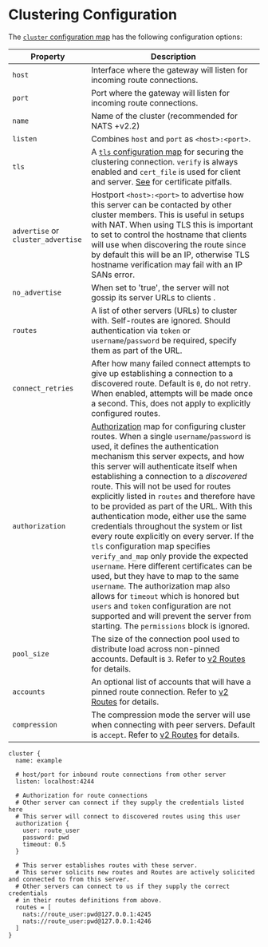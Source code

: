 # Clustering Configuration

The [`cluster` configuration map](../../configuration/README.md#clustering) has the following configuration options:

| Property                           | Description                                                                                                                                                                                                                                                                                                                                                                                                                                                                                                                                                                                                                                                                                                                                                                                                                                                                                                                                                               |
| ---------------------------------- | ------------------------------------------------------------------------------------------------------------------------------------------------------------------------------------------------------------------------------------------------------------------------------------------------------------------------------------------------------------------------------------------------------------------------------------------------------------------------------------------------------------------------------------------------------------------------------------------------------------------------------------------------------------------------------------------------------------------------------------------------------------------------------------------------------------------------------------------------------------------------------------------------------------------------------------------------------------------------- |
| `host`                             | Interface where the gateway will listen for incoming route connections.                                                                                                                                                                                                                                                                                                                                                                                                                                                                                                                                                                                                                                                                                                                                                                                                                                                                                                   |
| `port`                             | Port where the gateway will listen for incoming route connections.                                                                                                                                                                                                                                                                                                                                                                                                                                                                                                                                                                                                                                                                                                                                                                                                                                                                                                        |
| `name`                             | Name of the cluster (recommended for NATS +v2.2)                                                                                                                                                                                                                                                                                                                                                                                                                                                                                                                                                                                                                                                                                                                                                                                                                                                                                                                          |
| `listen`                           | Combines `host` and `port` as `<host>:<port>`.                                                                                                                                                                                                                                                                                                                                                                                                                                                                                                                                                                                                                                                                                                                                                                                                                                                                                                                            |
| `tls`                              | A [`tls` configuration map](/running-a-nats-service/configuration/securing_nats/tls.md) for securing the clustering connection. `verify` is always enabled and `cert_file` is used for client and server. [See](/running-a-nats-service/configuration/securing_nats/tls.md#wrong-key-usage) for certificate pitfalls.                                                                                                                                                                                                                                                                                                                                                                                                                                                                                                                                                                                                                                                     |
| `advertise` or `cluster_advertise` | Hostport `<host>:<port>` to advertise how this server can be contacted by other cluster members. This is useful in setups with NAT. When using TLS this is important to set to control the hostname that clients will use when discovering the route since by default this will be an IP, otherwise TLS hostname verification may fail with an IP SANs error.                                                                                                                                                                                                                                                                                                                                                                                                                                                                                                                                                                                                             |
| `no_advertise`                     | When set to 'true', the server will not gossip its server URLs to clients .                                                                                                                                                                                                                                                                                                                                                                                                                                                                                                                                                                                                                                                                                                                                                                                                                                                                                               |
| `routes`                           | A list of other servers (URLs) to cluster with. Self-routes are ignored. Should authentication via `token` or `username`/`password` be required, specify them as part of the URL.                                                                                                                                                                                                                                                                                                                                                                                                                                                                                                                                                                                                                                                                                                                                                                                         |
| `connect_retries`                  | After how many failed connect attempts to give up establishing a connection to a discovered route. Default is `0`, do not retry. When enabled, attempts will be made once a second. This, does not apply to explicitly configured routes.                                                                                                                                                                                                                                                                                                                                                                                                                                                                                                                                                                                                                                                                                                                                 |
| `authorization`                    | [Authorization](../securing_nats/auth_intro#authorization-map) map for configuring cluster routes. When a single `username`/`password` is used, it defines the authentication mechanism this server expects, and how this server will authenticate itself when establishing a connection to a _discovered_ route. This will not be used for routes explicitly listed in `routes` and therefore have to be provided as part of the URL. With this authentication mode, either use the same credentials throughout the system or list every route explicitly on every server. If the `tls` configuration map specifies `verify_and_map` only provide the expected `username`. Here different certificates can be used, but they have to map to the same `username`. The authorization map also allows for `timeout` which is honored but `users` and `token` configuration are not supported and will prevent the server from starting. The `permissions` block is ignored. |
| `pool_size`                        | The size of the connection pool used to distribute load across non-pinned accounts. Default is `3`. Refer to [v2 Routes](./v2_routes.md#connection-pooling) for details.                                                                                                                                                                                                                                                                                                                                                                                                                                                                                                                                                                                                                                                                                                                                                                                                  |
| `accounts`                         | An optional list of accounts that will have a pinned route connection. Refer to [v2 Routes](./v2_routes.md#account-pinning) for details.                                                                                                                                                                                                                                                                                                                                                                                                                                                                                                                                                                                                                                                                                                                                                                                                                                  |
| `compression`                      | The compression mode the server will use when connecting with peer servers. Default is `accept`. Refer to [v2 Routes](./v2_routes.md#compression) for details.                                                                                                                                                                                                                                                                                                                                                                                                                                                                                                                                                                                                                                                                                                                                                                                                            |

```
cluster {
  name: example

  # host/port for inbound route connections from other server
  listen: localhost:4244

  # Authorization for route connections
  # Other server can connect if they supply the credentials listed here
  # This server will connect to discovered routes using this user
  authorization {
    user: route_user
    password: pwd
    timeout: 0.5
  }

  # This server establishes routes with these server.
  # This server solicits new routes and Routes are actively solicited and connected to from this server.
  # Other servers can connect to us if they supply the correct credentials
  # in their routes definitions from above.
  routes = [
    nats://route_user:pwd@127.0.0.1:4245
    nats://route_user:pwd@127.0.0.1:4246
  ]
}
```
